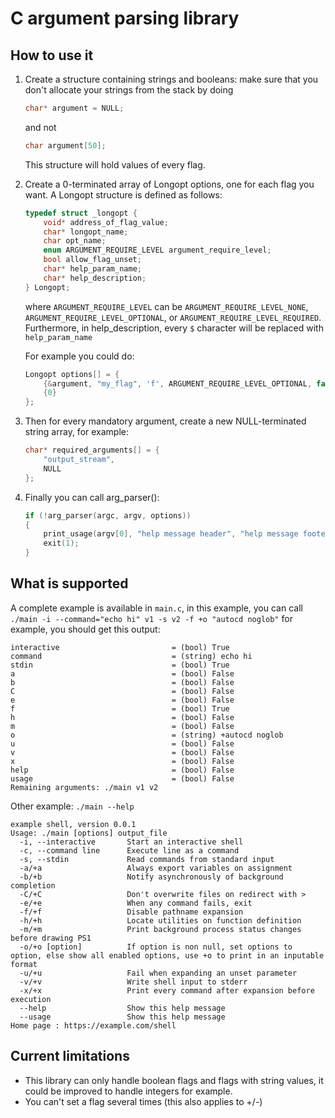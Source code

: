 # C argument parsing library

## How to use it
<ol>
<li>Create a structure containing strings and booleans: make sure that you don't allocate your strings from the stack by doing

```c
char* argument = NULL;
```

and not

```c
char argument[50];
```

This structure will hold values of every flag.
</li>

<li>Create a 0-terminated array of Longopt options, one for each flag you want. A Longopt structure is defined as follows:

```c
typedef struct _longopt {
    void* address_of_flag_value;
    char* longopt_name;
    char opt_name;
    enum ARGUMENT_REQUIRE_LEVEL argument_require_level;
    bool allow_flag_unset;
    char* help_param_name;
    char* help_description;
} Longopt;
```
where `ARGUMENT_REQUIRE_LEVEL` can be `ARGUMENT_REQUIRE_LEVEL_NONE`, `ARGUMENT_REQUIRE_LEVEL_OPTIONAL`, or `ARGUMENT_REQUIRE_LEVEL_REQUIRED`.
Furthermore, in help_description, every `$` character will be replaced with `help_param_name`

For example you could do:

```c
Longopt options[] = {
    {&argument, "my_flag", 'f', ARGUMENT_REQUIRE_LEVEL_OPTIONAL, false, "flag_argument", "Set value of my flag to $"},
    {0}
};
```

</li>

<li>Then for every mandatory argument, create a new NULL-terminated string array, for example:

```c
char* required_arguments[] = {
    "output_stream",
    NULL
};
```

</li>

<li>Finally you can call arg_parser():

```c
if (!arg_parser(argc, argv, options))
{
    print_usage(argv[0], "help message header", "help message footer", required_argumnets, options);
    exit(1);
}
```

</li>
</ol>

## What is supported

A complete example is available in `main.c`, in this example, you can call
`./main -i --command="echo hi" v1 -s v2 -f +o "autocd noglob"` for example, you should get this output:
```
interactive                         = (bool) True
command                             = (string) echo hi
stdin                               = (bool) True
a                                   = (bool) False
b                                   = (bool) False
C                                   = (bool) False
e                                   = (bool) False
f                                   = (bool) True
h                                   = (bool) False
m                                   = (bool) False
o                                   = (string) +autocd noglob
u                                   = (bool) False
v                                   = (bool) False
x                                   = (bool) False
help                                = (bool) False
usage                               = (bool) False
Remaining arguments: ./main v1 v2 
```
Other example:
`./main --help`
```
example shell, version 0.0.1
Usage: ./main [options] output_file
  -i, --interactive       Start an interactive shell
  -c, --command line      Execute line as a command
  -s, --stdin             Read commands from standard input
  -a/+a                   Always export variables on assignment
  -b/+b                   Notify asynchronously of background completion
  -C/+C                   Don't overwrite files on redirect with >
  -e/+e                   When any command fails, exit
  -f/+f                   Disable pathname expansion
  -h/+h                   Locate utilities on function definition
  -m/+m                   Print background process status changes before drawing PS1
  -o/+o [option]          If option is non null, set options to option, else show all enabled options, use +o to print in an inputable format
  -u/+u                   Fail when expanding an unset parameter
  -v/+v                   Write shell input to stderr
  -x/+x                   Print every command after expansion before execution
  --help                  Show this help message
  --usage                 Show this help message
Home page : https://example.com/shell

```

## Current limitations

- This library can only handle boolean flags and flags with string values, it could be improved to handle integers for example.
- You can't set a flag several times (this also applies to +/-)
